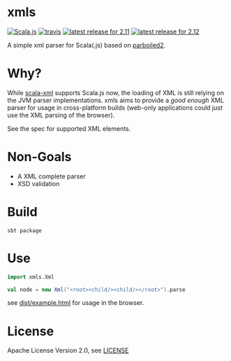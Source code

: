 xmls
====

[![Scala.js](https://img.shields.io/badge/scala.js-0.6.20%2B-blue.svg)](https://www.scala-js.org)
[![travis](https://travis-ci.org/flowtick/xmls.svg?branch=master)](https://travis-ci.org/flowtick/xmls)
[![latest release for 2.11](https://img.shields.io/maven-central/v/com.flowtick/xmls_2.11.svg?label=scala+2.11)](http://mvnrepository.com/artifact/com.flowtick/xmls_2.11)
[![latest release for 2.12](https://img.shields.io/maven-central/v/com.flowtick/xmls_2.12.svg?label=scala+2.12)](http://mvnrepository.com/artifact/com.flowtick/xmls_2.12)

A simple xml parser for Scala(.js) based on [parboiled2](https://github.com/sirthias/parboiled2).

Why?
===

While [scala-xml](https://github.com/scala/scala-xml) supports Scala.js now, the loading of XML is still relying
on the JVM parser implementations. xmls aims to provide a _good enough_ XML parser for usage in cross-platform
builds (web-only applications could just use the XML parsing of the browser).

See the spec for supported XML elements.

Non-Goals
=========

* A XML complete parser
* XSD validation

Build
=====

    sbt package

Use
===

```scala
import xmls.Xml

val node = new Xml("<root><child/><child/></root>").parse
```

see [dist/example.html](dist/example.html) for usage in the browser.

License
=======

Apache License Version 2.0, see [LICENSE](LICENSE)
